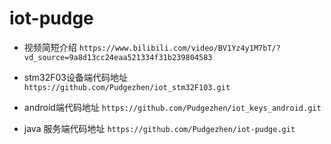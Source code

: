 # iot-pudge
* 视频简短介绍
`https://www.bilibili.com/video/BV1Yz4y1M7bT/?vd_source=9a8d13cc24eaa521334f31b239804583`

* stm32F03设备端代码地址
  `https://github.com/Pudgezhen/iot_stm32F103.git`
* android端代码地址
  `https://github.com/Pudgezhen/iot_keys_android.git`
* java 服务端代码地址
  `https://github.com/Pudgezhen/iot-pudge.git`
